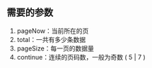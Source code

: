 ## 需要的参数

1. pageNow：当前所在的页
2. total：一共有多少条数据
3. pageSize：每一页的数据量
4. continue：连续的页码数，一般为奇数 ( 5 | 7 )